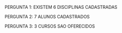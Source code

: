 PERGUNTA 1: EXISTEM 6 DISCIPLINAS CADASTRADAS

PERGUNTA 2: 7 ALUNOS CADASTRADOS

PERGUNTA 3: 3 CURSOS SAO OFERECIDOS
